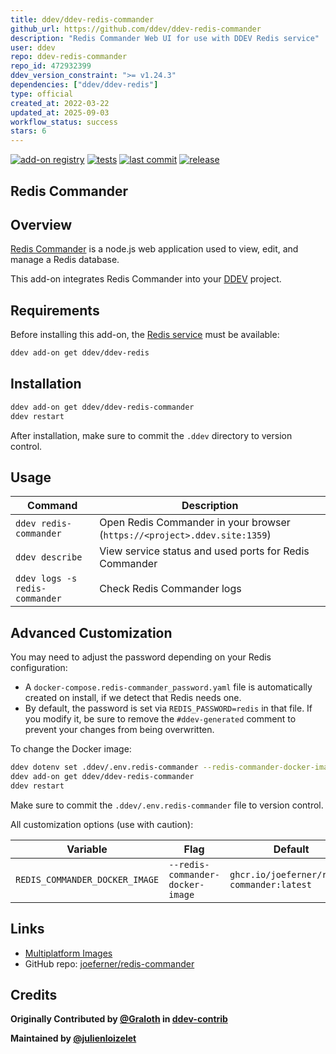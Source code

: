 ```yaml
---
title: ddev/ddev-redis-commander
github_url: https://github.com/ddev/ddev-redis-commander
description: "Redis Commander Web UI for use with DDEV Redis service"
user: ddev
repo: ddev-redis-commander
repo_id: 472932399
ddev_version_constraint: ">= v1.24.3"
dependencies: ["ddev/ddev-redis"]
type: official
created_at: 2022-03-22
updated_at: 2025-09-03
workflow_status: success
stars: 6
---
```


[![add-on registry](https://img.shields.io/badge/DDEV-Add--on_Registry-blue)](https://addons.ddev.com)
[![tests](https://github.com/ddev/ddev-redis-commander/actions/workflows/tests.yml/badge.svg?branch=main)](https://github.com/ddev/ddev-redis-commander/actions/workflows/tests.yml?query=branch%3Amain)
[![last commit](https://img.shields.io/github/last-commit/ddev/ddev-redis-commander)](https://github.com/ddev/ddev-redis-commander/commits)
[![release](https://img.shields.io/github/v/release/ddev/ddev-redis-commander)](https://github.com/ddev/ddev-redis-commander/releases/latest)

## Redis Commander

## Overview

[Redis Commander](https://joeferner.github.io/redis-commander/) is a node.js web application used to view, edit, and manage a Redis database.

This add-on integrates Redis Commander into your [DDEV](https://ddev.com/) project.

## Requirements

Before installing this add-on, the [Redis service](https://github.com/ddev/ddev-redis) must be available:

```bash
ddev add-on get ddev/ddev-redis
```

## Installation

```bash
ddev add-on get ddev/ddev-redis-commander
ddev restart
```

After installation, make sure to commit the `.ddev` directory to version control.

## Usage

| Command | Description |
| ------- | ----------- |
| `ddev redis-commander` | Open Redis Commander in your browser (`https://<project>.ddev.site:1359`) |
| `ddev describe` | View service status and used ports for Redis Commander |
| `ddev logs -s redis-commander` | Check Redis Commander logs |

## Advanced Customization

You may need to adjust the password depending on your Redis configuration:

* A `docker-compose.redis-commander_password.yaml` file is automatically created on install, if we detect that Redis needs one.
* By default, the password is set via `REDIS_PASSWORD=redis` in that file. If you modify it, be sure to remove the `#ddev-generated` comment to prevent your changes from being overwritten.

To change the Docker image:

```bash
ddev dotenv set .ddev/.env.redis-commander --redis-commander-docker-image=ghcr.io/joeferner/redis-commander:latest
ddev add-on get ddev/ddev-redis-commander
ddev restart
```

Make sure to commit the `.ddev/.env.redis-commander` file to version control.

All customization options (use with caution):

| Variable | Flag | Default |
| -------- | ---- | ------- |
| `REDIS_COMMANDER_DOCKER_IMAGE` | `--redis-commander-docker-image` | `ghcr.io/joeferner/redis-commander:latest` |

## Links

* [Multiplatform Images](https://github.com/joeferner/redis-commander/pkgs/container/redis-commander)
* GitHub repo: [joeferner/redis-commander](https://github.com/joeferner/redis-commander)

## Credits

**Originally Contributed by [@Graloth](https://github.com/Graloth) in [ddev-contrib](https://github.com/ddev/ddev-contrib/tree/64b689730138aaecc9a0f0b72115dbf9f0dfe7a0/docker-compose-services/redis-commander)**

**Maintained by [@julienloizelet](https://github.com/julienloizelet)**
